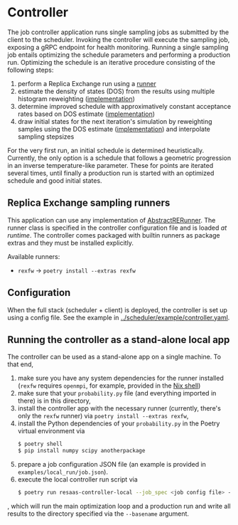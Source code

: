 # Controller

The job controller application runs single sampling jobs as submitted by the client to the scheduler. Invoking the controller
will execute the sampling job, exposing a gRPC endpoint for health monitoring. 
Running a single sampling job entails optimizing the schedule parameters and performing a production run.
Optimizing the schedule is an iterative procedure consisting of the following steps:
1. perform a Replica Exchange run using a [runner](../lib/runners/)
2. estimate the density of states (DOS) from the results using multiple histogram reweighting ([implementation](../../lib/schedule_estimation/resaas/schedule_estimation/dos_estimators.py))
3. determine improved schedule with approximatively constant acceptance rates based on DOS estimate ([implementation](../../lib/schedule_estimation/resaas/schedule_estimation/schedule_optimizers.py))
4. draw initial states for the next iteration's simulation by reweighting samples using the DOS estimate ([implementation](./resaas/controller/initial_setup.py)) and interpolate sampling stepsizes

For the very first run, an initial schedule is determined heuristically. Currently, the only option is a schedule that follows a geometric progression in an inverse temperature-like parameter.
These for points are iterated several times, until finally a production run is started with an optimized schedule and good initial states.

## Replica Exchange sampling runners

This application can use any implementation of [AbstractRERunner](../lib/runners/).
The runner class is specified in the controller configuration file and is loaded *at runtime*.
The controller comes packaged with builtin runners as package extras and they must be installed explicitly. 

Available runners:

* `rexfw` -> `poetry install --extras rexfw`

## Configuration

When the full stack (scheduler + client) is deployed, the controller is set up using a config file.
See the example in [../scheduler/example/controller.yaml](../scheduler/example/controller.yaml).

## Running the controller as a stand-alone local app
The controller can be used as a stand-alone app on a single machine. To that end,
1. make sure you have any system dependencies for the runner installed (`rexfw` requires `openmpi`, for example, provided in the [Nix shell](../../shell.nix))
2. make sure that your `probability.py` file (and everything imported in there) is in this directory,
3. install the controller app with the necessary runner (currently, there's only the `rexfw` runner) via `poetry install --extras rexfw`,
4. install the Python dependencies of your `probability.py` in the Poetry virtual environment via
   ```bash
   $ poetry shell
   $ pip install numpy scipy anotherpackage
   ```
5. prepare a job configuration JSON file (an example is provided in `examples/local_run/job.json`).
6. execute the local controller run script via
   ```bash
   $ poetry run resaas-controller-local --job_spec <job config file> --basename <some file system path>
   ```

, which will run the main optimization loop and a production run and write all results to the directory specified via the `--basename` argument.

